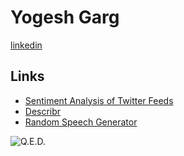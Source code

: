 Yogesh Garg
===========
[linkedin](https://in.linkedin.com/in/yogeshgarg1)

Links
-----
* [Sentiment Analysis of Twitter Feeds](https://github.com/yogeshg/Twitter-Sentiment)
* [Describr](https://github.com/yogeshg/DI/tree/master/p3)
* [Random Speech Generator](https://github.com/yogeshg/SpeechModel)

![Q.E.D.](http://yogeshg.pythonanywhere.com/static/about/qed.png)
